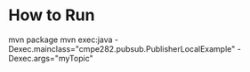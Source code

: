 # How to Run

mvn package
mvn exec:java -Dexec.mainclass="cmpe282.pubsub.PublisherLocalExample" -Dexec.args="myTopic"
